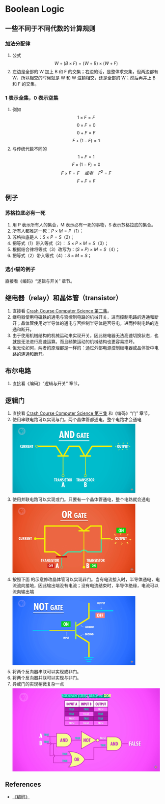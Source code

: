 # Boolean Logic


## 一些不同于不同代数的计算规则
### 加法分配律
1. 公式
    $$W + (B× F) = (W + B) × (W + F)$$
2. 左边是全部的 W 加上 B 和 F 的交集；右边的话，是整体求交集，但两边都有 W，所以相交的时候就是 W 和 W 滋镇相交，还是全部的 W；然后再并上 B 和 F 的交集。

### $1$ 表示全集，$0$ 表示空集
1. 例如
    $$1 × F= F$$
    $$0 × F = 0$$
    $$0 + F = F$$
    $$F + (1-F) = 1$$
2. 与传统代数不同的
    $$1 + F = 1$$ 
    $$F × (1-F) = 0$$ 
    $$F × F = F \quad 或者 \quad F^2 = F$$
    $$F + F= F$$


## 例子
### 苏格拉底必有一死
1. 用 P 表示所有人的集合，M 表示必有一死的事物，S 表示苏格拉底的集合。
2. 所有人都难逃一死：$P × M = P$（1）；
3. 苏格拉底是人：$S × P = S$（2）；
4. 把等式（1）带入等式（2）： $S × P × M = S$（3）；
5. 根据结合律将等式（3）改写为：$(S × P) × M = S$（4）；
6. 把等式（2）带入等式（4）：$S × M = S$；

### 选小猫的例子
直接看《编码》“逻辑与开关” 章节。


## 继电器（relay）和晶体管（transistor）
1. 直接看 [Crash Course Computer Science 第二集](https://www.bilibili.com/video/BV1EW411u7th?p=2)。
2. 继电器使用电磁铁的通电与否控制电路的机械开关，进而控制电路的连通和断开；晶体管使用对半导体的通电与否控制半导体是否导电，进而控制电路的连通和断开。
3. 由于使用机械结构的机械运动来实现开关，因此继电器无法高速切换状态，也就是无法进行高速运算。而且频繁运动的机械结构也更容易损坏。
4. 但无论如何，两者的原理都是一样的：通过外部电源控制继电器或晶体管中电路的连通和断开。


## 布尔电路
1. 直接看《编码》“逻辑与开关” 章节。


## 逻辑门
1. 直接看 [Crash Course Computer Science 第三集](https://www.bilibili.com/video/BV1EW411u7th?p=3) 和《编码》“门” 章节。
2. 使用串联电路可以实现与门。两个晶体管都通电，整个电路才会通电
    <img src="./images/02.png" width="400" style="display: block; margin: 5px 0 10px;" />
3. 使用并联电路可以实现或门。只要有一个晶体管通电，整个电路就会通电
    <img src="./images/03.png" width="400" style="display: block; margin: 5px 0 10px;" />
4. 按照下面 的示意修改晶体管可以实现非门。当有电流接入时，半导体通电，电流流向接地，因此输出端没有电流；没有电流结束时，半导体绝缘，电流可以流向输出端
    <img src="./images/01.png" width="400" style="display: block; margin: 5px 0 10px;" />
5. 将两个反向器串联可以实现或非门。
6. 将两个反向器并联可以实现与非门。
7. 异或门的实现稍微复杂一点
    <img src="./images/04.png" width="600" style="display: block; margin: 5px 0 10px;" />



## References
* [《编码》](https://book.douban.com/subject/20260928/)